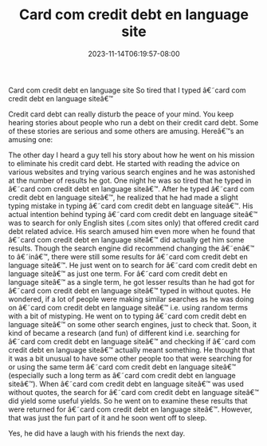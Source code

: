 ﻿---
title: "Card com credit debt en language site"
date: 2023-11-14T06:19:57-08:00
description: "Credit_Card_Debt Tips for Web Success"
featured_image: "/images/Credit_Card_Debt.jpg"
tags: ["Credit Card Debt"]
---

Card com credit debt en language site
So tired that I typed â€˜card com credit debt en language siteâ€™

Credit card debt can really disturb the peace of your mind. You keep hearing stories about people who run a debt on their credit card debt. Some of these stories are serious and some others are amusing. Hereâ€™s an amusing one:

The other day I heard a guy tell his story about how he went on his mission to eliminate his credit card debt. He started with reading the advice on various websites and trying various search engines and he was astonished at the number of results he got. One night he was so tired that he typed in â€˜card com credit debt en language siteâ€™. After he typed â€˜card com credit debt en language siteâ€™, he realized that he had made a slight typing mistake in typing â€˜card com credit debt en language siteâ€™. His actual intention behind typing â€˜card com credit debt en language siteâ€™ was to search for only English sites (.com sites only) that offered credit card debt related advice. His search amused him even more when he found that â€˜card com credit debt en language siteâ€™ did actually get him some results. Though the search engine did recommend changing the â€˜enâ€™ to â€˜inâ€™, there were still some results for â€˜card com credit debt en language siteâ€™. He just went on to search for â€˜card com credit debt en language siteâ€™ as just one term. For â€˜card com credit debt en language siteâ€™ as a single term, he got lesser results than he had got for â€˜card com credit debt en language siteâ€™ typed in without quotes. He wondered, if a lot of people were making similar searches as he was doing on â€˜card com credit debt en language siteâ€™ i.e. using random terms with a bit of mistyping. He went on to typing â€˜card com credit debt en language siteâ€™ on some other search engines, just to check that. Soon, it kind of became a research (and fun) of different kind i.e. searching for â€˜card com credit debt en language siteâ€™ and checking if â€˜card com credit debt en language siteâ€™ actually meant something. He thought that it was a bit unusual to have some other people too that were searching for or using the same term â€˜card com credit debt en language siteâ€™ (especially such a long term as â€˜card com credit debt en language siteâ€™). When â€˜card com credit debt en language siteâ€™ was used without quotes, the search for â€˜card com credit debt en language siteâ€™ did yield some useful yields. So he went on to examine these results that were returned for â€˜card com credit debt en language siteâ€™. However, that was just the fun part of it and he soon went off to sleep. 

Yes, he did have a laugh with his friends the next day.

